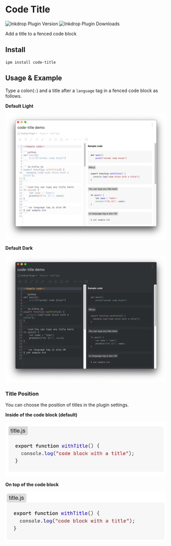 # Code Title
![Inkdrop Plugin Version](https://inkdrop-plugin-badge.vercel.app/api/version/code-title?style=flat)
![Inkdrop Plugin Downloads](https://inkdrop-plugin-badge.vercel.app/api/downloads/code-title?style=flat)

Add a title to a fenced code block

## Install

```
ipm install code-title
```

## Usage & Example

Type a colon(`:`) and a title after a `language` tag in a fenced code block as follows.

**Default Light**

![code-title light image](./img/light.png)

**Default Dark**

![code-title dark image](./img/dark.png)

### Title Position

You can choose the position of titles in the plugin settings.

**Inside of the code block (default)**

![inside](./img/inside.png)

**On top of the code block**

![top](./img/top.png)
